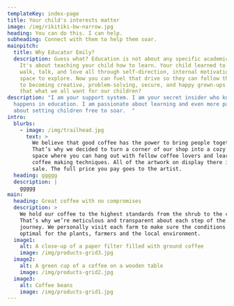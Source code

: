 ```yaml
---
templateKey: index-page
title: Your child's interests matter
image: /img/rikitiki-bw-narrow.jpg
heading: You can do this. I can help.
subheading: Connect with them to help them soar.
mainpitch:
  title: Why Educator Emily?
  description: Guess what? Education is not about any specific academic content.
    It's about teaching your child how to learn. Your child learned to crawl,
    walk, talk, and love all through self-direction, internal motivation, and
    space to explore. Now you can fuel that drive so they can follow their path
    to becoming creative, problem-solving, secure, and happy grown-ups. Isn't
    that what we all want for our children?
description: "I am your support system. I am your secret insider who knows what
  happens in education. I am passionate about learning and even more passionate
  about setting children free to soar.  "
intro:
  blurbs:
    - image: /img/trailhead.jpg
      text: >
        We believe that good coffee has the power to bring people together.
        That’s why we decided to turn a corner of our shop into a cozy meeting
        space where you can hang out with fellow coffee lovers and learn about
        coffee making techniques. All of the artwork on display there is for
        sale. The full price you pay goes to the artist.
  heading: ggggg
  description: |
    ggggg
main:
  heading: Great coffee with no compromises
  description: >
    We hold our coffee to the highest standards from the shrub to the cup.
    That’s why we’re meticulous and transparent about each step of the coffee’s
    journey. We personally visit each farm to make sure the conditions are
    optimal for the plants, farmers and the local environment.
  image1:
    alt: A close-up of a paper filter filled with ground coffee
    image: /img/products-grid3.jpg
  image2:
    alt: A green cup of a coffee on a wooden table
    image: /img/products-grid2.jpg
  image3:
    alt: Coffee beans
    image: /img/products-grid1.jpg
---
```

